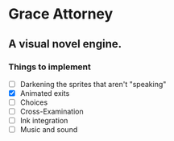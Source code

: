 # Grace Attorney
## A visual novel engine.


### Things to implement
- [ ] Darkening the sprites that aren't "speaking"
- [X] Animated exits
- [ ] Choices
- [ ] Cross-Examination
- [ ] Ink integration
- [ ] Music and sound